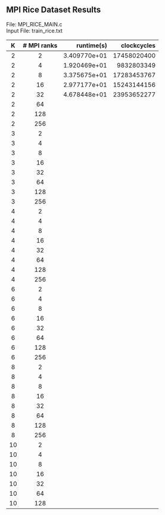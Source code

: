 ## MPI Rice Dataset Results

File: MPI_RICE_MAIN.c  
Input File: train_rice.txt

| K   | # MPI ranks | runtime(s)   | clockcycles      |
| :-: | :---------: | -----------: | ---------------: |
|  2  | 2           | 3.409770e+01 | 17458020400      |
|  2  | 4           | 1.920469e+01 | 9832803349       |
|  2  | 8           | 3.375675e+01 | 17283453767      |
|  2  | 16          | 2.977177e+01 | 15243144156      |
|  2  | 32          | 4.678448e+01 | 23953652277      |
|  2  | 64          |  |       |
|  2  | 128         |  |       |
|  2  | 256         |  |       |
|  3  | 2           |  |       |
|  3  | 4           |  |       |
|  3  | 8           |  |       |
|  3  | 16          |  |       |
|  3  | 32          |  |       |
|  3  | 64          |  |       |
|  3  | 128         |  |       |
|  3  | 256         |  |       |
|  4  | 2           |  |       |
|  4  | 4           |  |       |
|  4  | 8           |  |       |
|  4  | 16          |  |       |
|  4  | 32          |  |       |
|  4  | 64          |  |       |
|  4  | 128         |  |       |
|  4  | 256         |  |       |
|  6  | 2           |  |       |
|  6  | 4           |  |       |
|  6  | 8           |  |       |
|  6  | 16          |  |       |
|  6  | 32          |  |       |
|  6  | 64          |  |       |
|  6  | 128         |  |       |
|  6  | 256         |  |       |
|  8  | 2           |  |       |
|  8  | 4           |  |       |
|  8  | 8           |  |       |
|  8  | 16          |  |       |
|  8  | 32          |  |       |
|  8  | 64          |  |       |
|  8  | 128         |  |       |
|  8  | 256         |  |       |
| 10  | 2           |  |       |
| 10  | 4           |  |       |
| 10  | 8           |  |       |
| 10  | 16          |  |       |
| 10  | 32          |  |       |
| 10  | 64          |  |       |
| 10  | 128         |  |       |